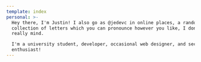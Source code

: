```yaml
---
template: index
personal: >-
  Hey there, I'm Justin! I also go as @jedevc in online places, a random
  collection of letters which you can pronounce however you like, I don't
  really mind.

  I'm a university student, developer, occasional web designer, and security
  enthusiast!
---
```

